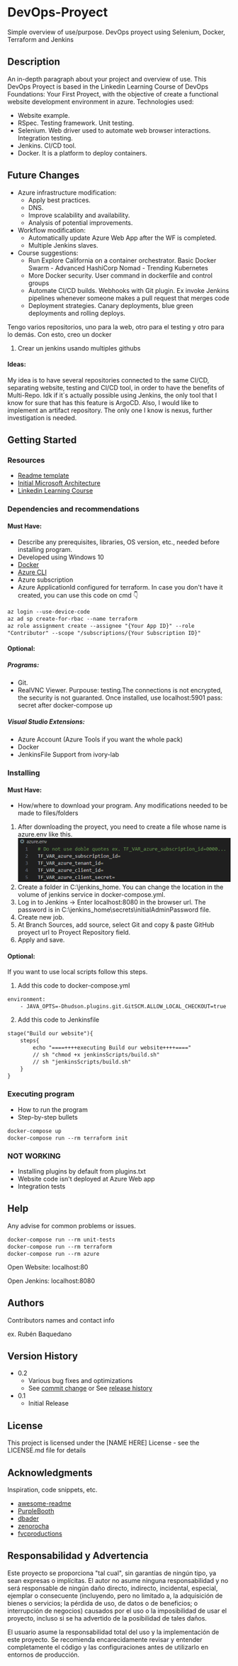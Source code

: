 # DevOps-Proyect

Simple overview of use/purpose.
DevOps proyect using Selenium, Docker, Terraform and Jenkins

## Description

An in-depth paragraph about your project and overview of use.
This DevOps Proyect is based in the Linkedin Learning Course of DevOps Foundations: Your First Proyect, with the objective of create a functional website development environment in azure. Technologies used:
* Website example.
* RSpec. Testing framework. Unit testing.
* Selenium. Web driver used to automate web browser interactions. Integration testing.
* Jenkins. CI/CD tool.
* Docker. It is a platform to deploy containers.

## Future Changes

* Azure infrastructure modification:
    * Apply best practices.
    * DNS.
    * Improve scalability and availability.
    * Analysis of potential improvements.
* Workflow modification:
    * Automatically update Azure Web App after the WF is completed.
    * Multiple Jenkins slaves.
 * Course suggestions:
    * Run Explore California on a container orchestrator. Basic Docker Swarm - Advanced HashiCorp Nomad - Trending Kubernetes
    * More Docker security. User command in dockerfile and control groups
    * Automate CI/CD builds. Webhooks with Git plugin. Ex invoke Jenkins pipelines whenever someone makes a pull request that merges code
    * Deployment strategies. Canary deployments, blue green deployments and rolling deploys.

Tengo varios repositorios, uno para la web, otro para el testing y otro para lo demás. Con esto, creo un docker
1. Crear un jenkins usando multiples githubs


#### Ideas:
My idea is to have several repositories connected to the same CI/CD, separating website, testing and CI/CD tool, in order to have the benefits of Multi-Repo.
Idk if it´s actually possible using Jenkins, the only tool that I know for sure that has this feature is ArgoCD.
Also, I would like to implement an artifact repository. The only one I know is nexus, further investigation is needed.

## Getting Started

### Resources

* [Readme template](https://gist.github.com/DomPizzie/7a5ff55ffa9081f2de27c315f5018afc)
* [Initial Microsoft Architecture](https://learn.microsoft.com/es-es/azure/architecture/web-apps/idea/scalable-ecommerce-web-app)
* [Linkedin Learning Course](https://www.linkedin.com/learning/devops-foundations-your-first-project)
<!-- * [Readme rules](https://www.freecodecamp.org/news/how-to-write-a-good-readme-file/) -->

### Dependencies and recommendations
#### Must Have:
* Describe any prerequisites, libraries, OS version, etc., needed before installing program.
* Developed using Windows 10
* [Docker](https://www.docker.com/products/docker-desktop/)
* [Azure CLI](https://learn.microsoft.com/es-es/cli/azure/install-azure-cli-windows?tabs=azure-cli)
* Azure subscription
* Azure ApplicationId configured for terraform. In case you don't have it created, you can use this code on cmd :point_down:
```
az login --use-device-code
az ad sp create-for-rbac --name terraform
az role assignment create --assignee "{Your App ID}" --role "Contributor" --scope "/subscriptions/{Your Subscription ID}"
```

#### Optional:
##### Programs:
* Git. 
* RealVNC Viewer. Purpouse: testing.The connections is not encrypted, the security is not guaranted. Once installed, use localhost:5901 pass: secret after docker-compose up
##### Visual Studio Extensions:
* Azure Account (Azure Tools if you want the whole pack)
* Docker
* JenkinsFile Support from ivory-lab


### Installing

#### Must Have:
* How/where to download your program. Any modifications needed to be made to files/folders
1. After downloading the proyect, you need to create a file whose name is azure.env like this.
![Image Alt text](/images/azure.env.PNG)
2. Create a folder in C:\jenkins_home. You can change the location in the volume of jenkins service in docker-compose.yml. 
3. Log in to Jenkins -> Enter localhost:8080 in the browser url. The password is in C:\jenkins_home\secrets\initialAdminPassword file.
4. Create new job.
5. At Branch Sources, add source, select Git and copy & paste GitHub proyect url to Proyect Repository field.
6. Apply and save.


#### Optional:
If you want to use local scripts follow this steps.
1. Add this code to docker-compose.yml
```
environment:
    - JAVA_OPTS=-Dhudson.plugins.git.GitSCM.ALLOW_LOCAL_CHECKOUT=true
```
2. Add this code to Jenkinsfile
```
stage("Build our website"){
    steps{
        echo "====++++executing Build our website++++===="
        // sh "chmod +x jenkinsScripts/build.sh"
        // sh "jenkinsScripts/build.sh"
    }
}
```

### Executing program

* How to run the program
* Step-by-step bullets
```
docker-compose up
docker-compose run --rm terraform init
```

### NOT WORKING
* Installing plugins by default from plugins.txt
* Website code isn't deployed at Azure Web app
* Integration tests

## Help

Any advise for common problems or issues.
```
docker-compose run --rm unit-tests
docker-compose run --rm terraform
docker-compose run --rm azure
```
Open Website:
localhost:80

Open Jenkins:
localhost:8080

## Authors

Contributors names and contact info

ex. Rubén Baquedano


## Version History

* 0.2
    * Various bug fixes and optimizations
    * See [commit change]() or See [release history]()
* 0.1
    * Initial Release

## License

This project is licensed under the [NAME HERE] License - see the LICENSE.md file for details

## Acknowledgments

Inspiration, code snippets, etc.
* [awesome-readme](https://github.com/matiassingers/awesome-readme)
* [PurpleBooth](https://gist.github.com/PurpleBooth/109311bb0361f32d87a2)
* [dbader](https://github.com/dbader/readme-template)
* [zenorocha](https://gist.github.com/zenorocha/4526327)
* [fvcproductions](https://gist.github.com/fvcproductions/1bfc2d4aecb01a834b46)


## Responsabilidad y Advertencia

Este proyecto se proporciona "tal cual", sin garantías de ningún tipo, ya sean expresas o implícitas. El autor no asume ninguna responsabilidad y no será responsable de ningún daño directo, indirecto, incidental, especial, ejemplar o consecuente (incluyendo, pero no limitado a, la adquisición de bienes o servicios; la pérdida de uso, de datos o de beneficios; o interrupción de negocios) causados por el uso o la imposibilidad de usar el proyecto, incluso si se ha advertido de la posibilidad de tales daños.

El usuario asume la responsabilidad total del uso y la implementación de este proyecto. Se recomienda encarecidamente revisar y entender completamente el código y las configuraciones antes de utilizarlo en entornos de producción.

<!-- En caso de dudas o inquietudes, se anima a los usuarios a ponerse en contacto con el autor del proyecto antes de proceder con la implementación. -->